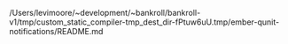 /Users/levimoore/~development/~bankroll/bankroll-v1/tmp/custom_static_compiler-tmp_dest_dir-fPtuw6uU.tmp/ember-qunit-notifications/README.md